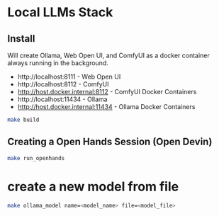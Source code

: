 # Local LLMs Stack

## Install

Will create Ollama, Web Open UI, and ComfyUI as a docker container always running in the background.

- http://localhost:8111 - Web Open UI
- http://localhost:8112 - ComfyUI
- http://host.docker.internal:8112 - ComfyUI Docker Containers
- http://localhost:11434 - Ollama
- http://host.docker.internal:11434 - Ollama Docker Containers

```bash
make build
```

## Creating a Open Hands Session (Open Devin)

```bash
make run_openhands
```

# create a new model from file

```bash
make ollama_model name=<model_name> file=<model_file>
```

